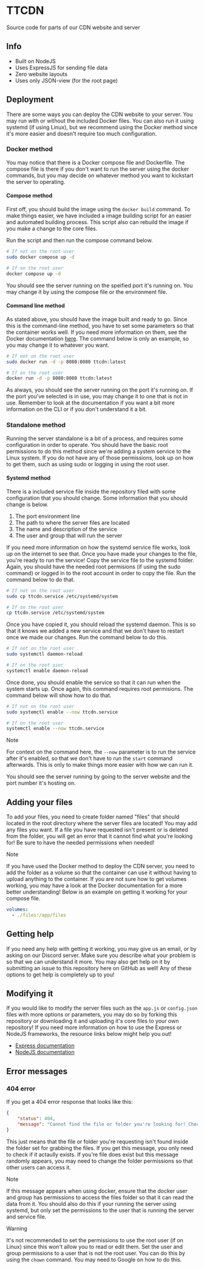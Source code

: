 # TTCDN
Source code for parts of our CDN website and server

## Info

- Built on NodeJS
- Uses ExpressJS for sending file data
- Zero website layouts
- Uses only JSON-view (for the root page)

## Deployment
There are some ways you can deploy the CDN website to your server. You may run with or without the included Docker files. You can also run it using systemd (if using Linux), but we recommend using the Docker method since it's more easier and doesn't require too much configuration.

### Docker method
You may notice that there is a Docker compose file and Dockerfile. The compose file is there if you don't want to run the server using the docker commands, but you may decide on whatever method you want to kickstart the server to operating.

#### Compose method
First off, you should build the image using the `docker build` command. To make things easier, we have included a image building script for an easier and automated building process. This script also can rebuild the image if you make a change to the core files.

Run the script and then run the compose command below.

```bash
# If not on the root user
sudo docker compose up -d

# If on the root user
docker compose up -d
```

You should see the server running on the speified port it's running on. You may change it by using the compose file or the environment file.

#### Command line method
As stated above, you should have the image built and ready to go. Since this is the command-line method, you have to set some parameters so that the container works well. If you need more information on them, see the Docker documentation [here](https://docs.docker.com/). The command below is only an example, so you may change it to whatever you want.

```bash
# If not on the root user
sudo docker run -d -p 8080:8080 ttcdn:latest

# If on the root user
docker run -d -p 8080:8080 ttcdn:latest
```

As always, you should see the server running on the port it's running on. If the port you've selected is in use, you may change it to one that is not in use. Remember to look at the documentation if you want a bit more information on the CLI or if you don't understand it a bit.

### Standalone method
Running the server standalone is a bit of a process, and requires some configuration in order to operate. You should have the basic root permissions to do this method since we're adding a system service to the Linux system. If you do not have any of those permissions, look up on how to get them, such as using sudo or logging in using the root user.

#### Systemd method
There is a included service file inside the repository filed with some configuration that you should change. Some information that you should change is below.

1. The port environment line
2. The path to where the server files are located
3. The name and description of the service
4. The user and group that will run the server

If you need more information on how the systemd service file works, look up on the internet to see that. Once you have made your changes to the file, you're ready to run the service! Copy the service file to the systemd folder. Again, you should have the needed root permisions (if using the sudo command) or logged in to the root account in order to copy the file. Run the command below to do that.

```bash
# If not on the root user
sudo cp ttcdn.service /etc/systemd/system

# If on the root user
cp ttcdn.service /etc/systemd/system
```

Once you have copied it, you should reload the systemd daemon. This is so that it knows we added a new service and that we don't have to restart once we made our changes. Run the command below to do this.

```bash
# If not on the root user
sudo systemctl daemon-reload

# If on the root user
systemctl enable daemon-reload
```

Once done, you should enable the service so that it can run when the system starts up. Once again, this command requires root permisions. The command below will show how to do that.

```bash
# If not on the root user
sudo systemctl enable --now ttcdn.service

# If on the root user
systemctl enable --now ttcdn.service
```

> [!NOTE]
> For context on the command here, the `--now` parameter is to run the service after it's enabled, so that we don't have to run the `start` command afterwards. This is only to make things more easier with how we can run it.

You should see the server running by going to the server website and the port number it's hosting on.

## Adding your files
To add your files, you need to create folder named "files" that should located in the root directory where the server files are located! You may add any files you want. If a file you have requested isn't present or is deleted from the folder, you will get an error that it cannot find what you're looking for! Be sure to have the needed permissions when needed!

> [!NOTE]
> If you have used the Docker method to deploy the CDN server, you need to add the folder as a volume so that the container can use it without having to upload anything to the container. If you are not sure how to get volumes working, you may have a look at the Docker documentation for a more better understanding! Below is an example on getting it working for your compose file.
> ```yaml
> volumes:
>   - ./files:/app/files

## Getting help
If you need any help with getting it working, you may give us an email, or by asking on our Discord server. Make sure you describe what your problem is so that we can understand it more. You may also get help on it by submitting an issue to this repository here on GitHub as well! Any of these options to get help is completely up to you!

## Modifying it
If you would like to modify the server files such as the `app.js` or `config.json` files with more options or parameters, you may do so by forking this repository or downloading it and uploading it's core files to your own repository! If you need more information on how to use the Express or NodeJS frameworks, the resource links below might help you out!

- [Express documentation](https://expressjs.com/)
- [NodeJS documentation](https://nodejs.org/docs/latest/api/)

## Error messages
### 404 error
If you get a 404 error response that looks like this:

```json
{
    "status": 404,
    "message": "Cannot find the file or folder you're looking for! Check the readme file for more information!"
}
```
This just means that the file or folder you're requesting isn't found inside the folder set for grabbing the files. If you get this message, you only need to check if it actaully exists. If you're file does exist but this message randomly appears, you may need to change the folder permissions so that other users can access it.

> [!NOTE]
> 
> If this message appears when using docker, ensure that the docker user and group has permissions to access the files folder so that it can read the data from it. You should also do this if your running the server using systemd, but only set the permissions to the user that is running the server and service file.

> [!WARNING]
>
> It's not recommended to set the permissions to use the root user (if on Linux) since this won't allow you to read or edit them. Set the user and group permissions to a user that is not the root user. You can do this by using the `chown` command. You may need to Google on how to do this.